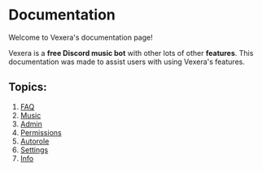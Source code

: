 # Documentation
Welcome to Vexera's documentation page!

Vexera is a **free Discord music bot** with other lots of other **features**. This documentation was made to assist users with using Vexera's features.

## Topics:

1. [FAQ](/docs/faq)
2. [Music](/docs/music)
3. [Admin](/docs/admin)
4. [Permissions](/docs/permissions)
5. [Autorole](/docs/autorole)
6. [Settings](/docs/settings)
7. [Info](/docs/info)